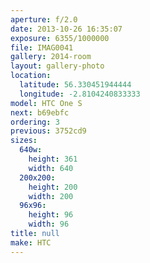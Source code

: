 ```yaml
---
aperture: f/2.0
date: 2013-10-26 16:35:07
exposure: 6355/1000000
file: IMAG0041
gallery: 2014-room
layout: gallery-photo
location:
  latitude: 56.330451944444
  longitude: -2.8104240833333
model: HTC One S
next: b69ebfc
ordering: 3
previous: 3752cd9
sizes:
  640w:
    height: 361
    width: 640
  200x200:
    height: 200
    width: 200
  96x96:
    height: 96
    width: 96
title: null
make: HTC
---
```

